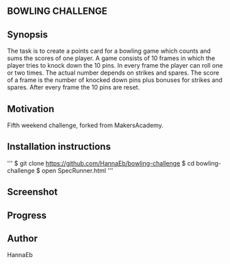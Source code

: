 BOWLING CHALLENGE
-----------------

Synopsis
--------
The task is to create a points card for a bowling game which counts and sums the scores of one player. A game consists of 10 frames in which the player tries to knock down the 10 pins. In every frame the player can roll one or two times. The actual number depends on strikes and spares. The score of a frame is the number of knocked down pins plus bonuses for strikes and spares. After every frame the 10 pins are reset.


Motivation
----------
Fifth weekend challenge, forked from MakersAcademy.


Installation instructions
-------------------------
'''
$ git clone https://github.com/HannaEb/bowling-challenge
$ cd bowling-challenge
$ open SpecRunner.html
'''

Screenshot
----------



Progress
--------



Author
------
HannaEb
